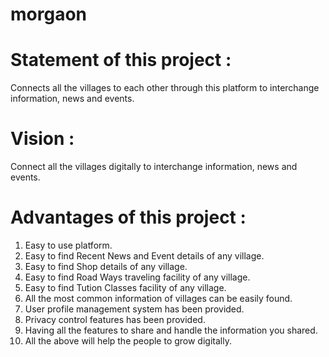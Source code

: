 # morgaon

# Statement of this project :
  Connects all the villages to each other through this platform to interchange information, news and events.

# Vision :
  Connect all the villages digitally to interchange information, news and events.
    
# Advantages of this project :
  1. Easy to use platform.
  2. Easy to find Recent News and Event details of any village.
  3. Easy to find Shop details of any village.
  4. Easy to find Road Ways traveling facility of any village.
  5. Easy to find Tution Classes facility of any village.
  6. All the most common information of villages can be easily found.
  7. User profile management system has been provided.
  8. Privacy control features has been provided.
  9. Having all the features to share and handle the information you shared.
  10. All the above will help the people to grow digitally. 
